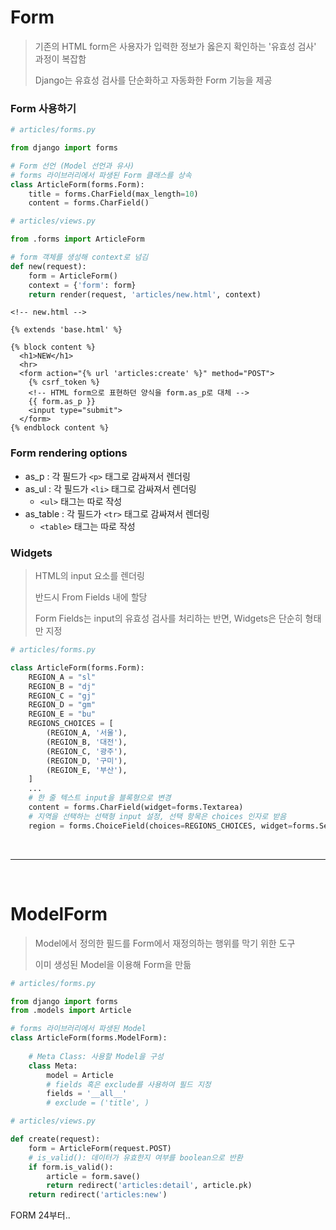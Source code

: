 # Form

> 기존의 HTML form은 사용자가 입력한 정보가 옳은지 확인하는 '유효성 검사' 과정이 복잡함
>
> Django는 유효성 검사를 단순화하고 자동화한 Form 기능을 제공





### Form 사용하기

```python
# articles/forms.py

from django import forms

# Form 선언 (Model 선언과 유사)
# forms 라이브러리에서 파생된 Form 클래스를 상속
class ArticleForm(forms.Form):
    title = forms.CharField(max_length=10)
    content = forms.CharField()
```

```python
# articles/views.py

from .forms import ArticleForm

# form 객체를 생성해 context로 넘김
def new(request):
    form = ArticleForm()
    context = {'form': form}
    return render(request, 'articles/new.html', context)
```

```django
<!-- new.html -->

{% extends 'base.html' %}

{% block content %}
  <h1>NEW</h1>
  <hr>
  <form action="{% url 'articles:create' %}" method="POST">
    {% csrf_token %}
  	<!-- HTML form으로 표현하던 양식을 form.as_p로 대체 -->
    {{ form.as_p }}
    <input type="submit">
  </form>
{% endblock content %}
```





### Form rendering options

- as_p : 각 필드가 `<p>` 태그로 감싸져서 렌더링
- as_ul : 각 필드가 `<li>` 태그로 감싸져서 렌더링
  - `<ul>` 태그는 따로 작성 
- as_table : 각 필드가 `<tr>` 태그로 감싸져서 렌더링
  - `<table>` 태그는 따로 작성 



### Widgets

> HTML의 input 요소를 렌더링
>
> 반드시 From Fields 내에 할당
>
> Form Fields는 input의 유효성 검사를 처리하는 반면, Widgets은 단순히 형태만 지정

```python
# articles/forms.py

class ArticleForm(forms.Form):
    REGION_A = "sl"
    REGION_B = "dj"
    REGION_C = "gj"
    REGION_D = "gm"
    REGION_E = "bu"
    REGIONS_CHOICES = [
        (REGION_A, '서울'),
        (REGION_B, '대전'),
        (REGION_C, '광주'),
        (REGION_D, '구미'),
        (REGION_E, '부산'),
    ]
    ...
    # 한 줄 텍스트 input을 블록형으로 변경
    content = forms.CharField(widget=forms.Textarea)
   	# 지역을 선택하는 선택형 input 설정, 선택 항목은 choices 인자로 받음
    region = forms.ChoiceField(choices=REGIONS_CHOICES, widget=forms.Select())
```

<br>

---

<br>

# ModelForm

> Model에서 정의한 필드를 Form에서 재정의하는 행위를 막기 위한 도구
>
> 이미 생성된 Model을 이용해 Form을 만듦

```python
# articles/forms.py

from django import forms
from .models import Article

# forms 라이브러리에서 파생된 Model
class ArticleForm(forms.ModelForm):
    
    # Meta Class: 사용할 Model을 구성
    class Meta:
        model = Article
        # fields 혹은 exclude를 사용하여 필드 지정
        fields = '__all__'
        # exclude = ('title', )
```

```python
# articles/views.py

def create(request):
    form = ArticleForm(request.POST)
    # is_valid(): 데이터가 유효한지 여부를 boolean으로 반환
    if form.is_valid():
        article = form.save()
        return redirect('articles:detail', article.pk)
    return redirect('articles:new')
```



FORM 24부터..























































